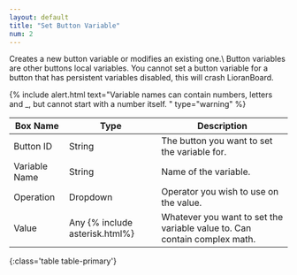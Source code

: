 ```yaml
---
layout: default
title: "Set Button Variable"
num: 2
---
```


Creates a new button variable or modifies an existing one.\ 
Button variables are other buttons local variables. You cannot set a button variable for a button that has persistent variables disabled, this will crash LioranBoard.

{% include alert.html text="Variable names can contain numbers, letters and _, but cannot start with a number itself. " type="warning" %} 

| Box Name | Type | Description | 
|-------|--------|--------
|Button ID | String | The button you want to set the variable for.
| Variable Name | String | Name of the variable. |
| Operation | Dropdown | Operator you wish to use on the value.|
| Value | Any {% include asterisk.html%} | Whatever you want to set the variable value to. Can contain complex math.
{:class='table table-primary'}






